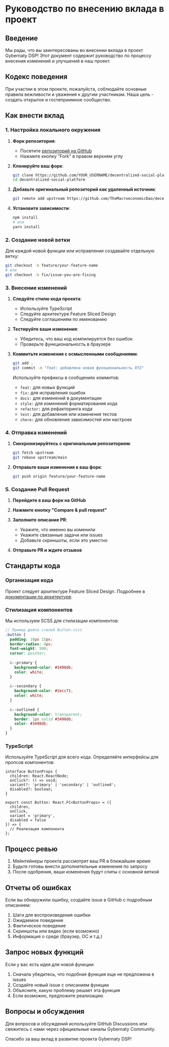 # Руководство по внесению вклада в проект

## Введение

Мы рады, что вы заинтересованы во внесении вклада в проект Gybernaty DSP! Этот документ содержит руководство по процессу внесения изменений и улучшений в наш проект.

## Кодекс поведения

При участии в этом проекте, пожалуйста, соблюдайте основные правила вежливости и уважения к другим участникам. Наша цель - создать открытое и гостеприимное сообщество.

## Как внести вклад

### 1. Настройка локального окружения

1. **Форк репозитория**:
   - Посетите [репозиторий на GitHub](https://github.com/TheMacroeconomicDao/decentralized-social-platform)
   - Нажмите кнопку "Fork" в правом верхнем углу

2. **Клонируйте ваш форк**:
   ```bash
   git clone https://github.com/YOUR_USERNAME/decentralized-social-platform.git
   cd decentralized-social-platform
   ```

3. **Добавьте оригинальный репозиторий как удаленный источник**:
   ```bash
   git remote add upstream https://github.com/TheMacroeconomicDao/decentralized-social-platform.git
   ```

4. **Установите зависимости**:
   ```bash
   npm install
   # или
   yarn install
   ```

### 2. Создание новой ветки

Для каждой новой функции или исправления создавайте отдельную ветку:

```bash
git checkout -b feature/your-feature-name
# или
git checkout -b fix/issue-you-are-fixing
```

### 3. Внесение изменений

1. **Следуйте стилю кода проекта**:
   - Используйте TypeScript
   - Следуйте архитектуре Feature Sliced Design
   - Следуйте соглашениям по именованию

2. **Тестируйте ваши изменения**:
   - Убедитесь, что ваш код компилируется без ошибок
   - Проверьте функциональность в браузере

3. **Коммитьте изменения с осмысленными сообщениями**:
   ```bash
   git add .
   git commit -m "feat: добавлена новая функциональность XYZ"
   ```
   
   Используйте префиксы в сообщениях коммитов:
   - `feat:` для новых функций
   - `fix:` для исправления ошибок
   - `docs:` для изменений в документации
   - `style:` для изменений форматирования кода
   - `refactor:` для рефакторинга кода
   - `test:` для добавления или изменения тестов
   - `chore:` для обновления зависимостей или настроек

### 4. Отправка изменений

1. **Синхронизируйтесь с оригинальным репозиторием**:
   ```bash
   git fetch upstream
   git rebase upstream/main
   ```

2. **Отправьте ваши изменения в ваш форк**:
   ```bash
   git push origin feature/your-feature-name
   ```

### 5. Создание Pull Request

1. **Перейдите в ваш форк на GitHub**
2. **Нажмите кнопку "Compare & pull request"**
3. **Заполните описание PR**:
   - Укажите, что именно вы изменили
   - Укажите связанные задачи или issues
   - Добавьте скриншоты, если это уместно

4. **Отправьте PR и ждите отзывов**

## Стандарты кода

### Организация кода

Проект следует архитектуре Feature Sliced Design. Подробнее в [документации по архитектуре](../architecture/feature-sliced-design.md).

### Стилизация компонентов

Мы используем SCSS для стилизации компонентов:

```scss
// Пример файла стилей Button.scss
.button {
  padding: 10px 15px;
  border-radius: 4px;
  font-weight: 500;
  cursor: pointer;
  
  &--primary {
    background-color: #3498db;
    color: white;
  }
  
  &--secondary {
    background-color: #2ecc71;
    color: white;
  }
  
  &--outlined {
    background-color: transparent;
    border: 1px solid #3498db;
    color: #3498db;
  }
}
```

### TypeScript

Используйте TypeScript для всего кода. Определяйте интерфейсы для пропсов компонентов:

```tsx
interface ButtonProps {
  children: React.ReactNode;
  onClick?: () => void;
  variant?: 'primary' | 'secondary' | 'outlined';
  disabled?: boolean;
}

export const Button: React.FC<ButtonProps> = ({
  children,
  onClick,
  variant = 'primary',
  disabled = false
}) => {
  // Реализация компонента
};
```

## Процесс ревью

1. Мейнтейнеры проекта рассмотрят ваш PR в ближайшее время
2. Будьте готовы внести дополнительные изменения по запросу
3. После одобрения, ваши изменения будут слиты с основной веткой

## Отчеты об ошибках

Если вы обнаружили ошибку, создайте issue в GitHub с подробным описанием:

1. Шаги для воспроизведения ошибки
2. Ожидаемое поведение
3. Фактическое поведение
4. Скриншоты или видео (если возможно)
5. Информация о среде (браузер, ОС и т.д.)

## Запрос новых функций

Если у вас есть идея для новой функции:

1. Сначала убедитесь, что подобная функция еще не предложена в issues
2. Создайте новый issue с описанием функции
3. Объясните, какую проблему решает эта функция
4. Если возможно, предложите реализацию

## Вопросы и обсуждения

Для вопросов и обсуждений используйте GitHub Discussions или свяжитесь с нами через официальные каналы Gybernaty Community.

Спасибо за ваш вклад в развитие проекта Gybernaty DSP! 